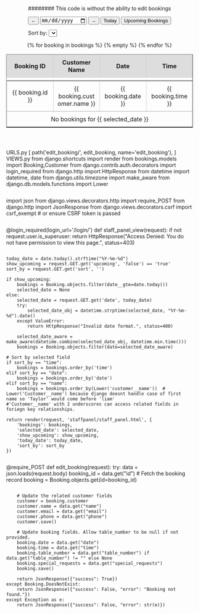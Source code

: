 ######## This code is without the ability to edit bookings

<!DOCTYPE html>
<html lang="en">
<head>
    <meta charset="UTF-8">
    <meta name="viewport" content="width=device-width, initial-scale=1.0">
    <title>Staff Panel</title>
    <style>
        html, body {
            height: 100%;
            margin: 0;
            padding: 0;
            display: flex;
            flex-direction: column;
            align-items: center;
        }

        .controls {
            margin: 10px;
            display: flex;
            align-items: center;
            gap: 10px;
        }

        table {
            width: 100%;
            border-collapse: collapse;
        }

        th, td {
            border: 1px solid #ccc;
            padding: 10px;
            text-align: center;
        }

        thead {
            background-color: #ddd;
        }

        tbody {
            display: block;
            overflow: auto;
            width: 100%;
        }

        tr {
            display: table;
            width: 100%;
            table-layout: fixed;
        }

        td {
            max-width: 200px;
            word-wrap: break-word;
            overflow-wrap: break-word;
        }

        /* Sidebar menu */
        .details-sidebar {
            position: fixed;
            top: 0;
            right: -100%;
            width: 35%;
            height: 100%;
            background-color: #f9f9f9;
            box-shadow: -3px 0px 10px rgba(0, 0, 0, 0.2);
            padding: 20px;
            overflow-y: auto;
            transition: right 0.3s ease-in-out;
        }

        .details-sidebar.show {
            right: 0;
        }

        .close-btn {
            position: absolute;
            top: 10px;
            right: 20px;
            font-size: 24px;
            cursor: pointer;
        }

        .details-content {
            margin-top: 40px;
        }

    </style>
</head>
<body>

<div class="controls">
    <button type="button" onclick="changeDate(-1)">←</button>
    <input type="date" id="datePicker" value="{{ selected_date|default:'' }}" onchange="updateDate()">
    <button type="button" onclick="changeDate(1)">→</button>
    <button type="button" onclick="window.location.href='?date={{ today_date }}'">Today</button>
    <button type="button" onclick="window.location.href='?upcoming=true'">Upcoming Bookings</button>

    <label for="sort">Sort by:</label>
    <select name="sort" id="sort" onchange="sortBookings()">
        <option value="" {% if not sort_by %}selected{% endif %}>Default</option>
        <option value="time" {% if sort_by == 'time' %}selected{% endif %}>Time</option>
        <option value="date" {% if sort_by == 'date' %}selected{% endif %}>Date</option>
        <option value="name" {% if sort_by == 'name' %}selected{% endif %}>Name</option>
    </select>
</div>

<table border="1">
    <thead>
        <tr>
            <th>Booking ID</th>
            <th>Customer Name</th>
            <th>Date</th>
            <th>Time</th>
        </tr>
    </thead>
    <tbody>
        {% for booking in bookings %}
        <tr onclick="showDetails(
            '{{ booking.id }}', 
            '{{ booking.customer.name }}', 
            '{{ booking.customer.email }}', 
            '{{ booking.customer.phone }}', 
            '{{ booking.date }}', 
            '{{ booking.time }}', 
            '{{ booking.table_number }}', 
            '{{ booking.special_requests|default:"-" }}'
        )" style="cursor: pointer;">
            <td>{{ booking.id }}</td>
            <td>{{ booking.customer.name }}</td>
            <td>{{ booking.date }}</td>
            <td>{{ booking.time }}</td>
        </tr>
        {% empty %}
        <tr>
            <td colspan="4">No bookings for {{ selected_date }}</td>
        </tr>
        {% endfor %}
    </tbody>
</table>

<!-- Sidebar for booking details -->
<div id="detailsSidebar" class="details-sidebar">
    <span class="close-btn" onclick="closeDetails()">×</span>
    <div class="details-content">
        <h2>Booking Details</h2>
        <p><strong>ID:</strong> <span id="detailId"></span></p>
        <p><strong>Name:</strong> <span id="detailName"></span></p>
        <p><strong>Email:</strong> <span id="detailEmail"></span></p>
        <p><strong>Phone:</strong> <span id="detailPhone"></span></p>
        <p><strong>Date:</strong> <span id="detailDate"></span></p>
        <p><strong>Time:</strong> <span id="detailTime"></span></p>
        <p><strong>Table Number:</strong> <span id="detailTable"></span></p>
        <p><strong>Special Requests:</strong> <span id="detailRequests"></span></p>
    </div>
</div>

<script>

    function showDetails(id, name, email, phone, date, time, table, requests) {
        let sidebar = document.getElementById("detailsSidebar");
    
        document.getElementById("detailId").innerText = id;
        document.getElementById("detailName").innerText = name;
        document.getElementById("detailEmail").innerText = email;
        document.getElementById("detailPhone").innerText = phone;
        document.getElementById("detailDate").innerText = date;
        document.getElementById("detailTime").innerText = time;
        document.getElementById("detailTable").innerText = table;
        document.getElementById("detailRequests").innerText = requests;
    
        sidebar.classList.add("show"); 
    }

    function closeDetails() {
        document.getElementById("detailsSidebar").classList.remove("show");
    }

    document.addEventListener("DOMContentLoaded", function () {
        let datePicker = document.getElementById("datePicker");
    
        if (!datePicker.value) {
            datePicker.value = new Date().toISOString().split("T")[0];
        }
    
        datePicker.addEventListener("change", function () {
            updateDate();
        });
    });
    
    function changeDate(days) {
        let datePicker = document.getElementById("datePicker");
    
        let currentDate = new Date(datePicker.value || new Date().toISOString().split("T")[0]);
        currentDate.setDate(currentDate.getDate() + days);
        
        let newDate = currentDate.toISOString().split("T")[0];
    
        datePicker.value = newDate;
        updateDate();
    }
    
    function updateDate() {
        let datePicker = document.getElementById("datePicker");
        let selectedDate = datePicker.value;
    
        if (selectedDate) {
            updateURL({ date: selectedDate });
        }
    }
    
    function updateURL(newParams) {
        let urlParams = new URLSearchParams(window.location.search);
    
        Object.keys(newParams).forEach(key => {
            if (newParams[key]) {
                urlParams.set(key, newParams[key]);
            } else {
                urlParams.delete(key);
            }
        });
    
        if (urlParams.has("upcoming")) {
            urlParams.set("upcoming", "true");
        }
    
        window.location.href = "?" + urlParams.toString();
    }

    function sortBookings() {
        let sortOption = document.getElementById("sort").value;
        updateURL({ sort: sortOption });
    }

</script>
</body>
</html>

from django.shortcuts import render
from bookings.models import Booking
from django.contrib.auth.decorators import login_required
from django.http import HttpResponse
from datetime import datetime, date
from django.utils.timezone import make_aware
from django.db.models.functions import Lower

@login_required(login_url='/login/')
def staff_panel_view(request):
    if not request.user.is_superuser:
        return HttpResponse("Access Denied: You do not have permission to view this page.", status=403)

    today_date = date.today().strftime("%Y-%m-%d")
    show_upcoming = request.GET.get('upcoming', 'false') == 'true'
    sort_by = request.GET.get('sort', '')

    if show_upcoming:
        bookings = Booking.objects.filter(date__gte=date.today())
        selected_date = None
    else:
        selected_date = request.GET.get('date', today_date)
        try:
            selected_date_obj = datetime.strptime(selected_date, "%Y-%m-%d").date()
        except ValueError:
            return HttpResponse("Invalid date format.", status=400)
        
        selected_date_aware = make_aware(datetime.combine(selected_date_obj, datetime.min.time()))
        bookings = Booking.objects.filter(date=selected_date_aware)

    # Sort by selected field
    if sort_by == "time":
        bookings = bookings.order_by('time')
    elif sort_by == "date":
        bookings = bookings.order_by('date')
    elif sort_by == "name":
        bookings = bookings.order_by(Lower('customer__name'))  # Lower('Customer__name') because django doesnt handle case of first name so 'Taylor' would come before 'liam' 
    #'Customer__name' with 2 underscores can access related fields in foriegn key relationships.
                                                            
    return render(request, 'staffpanel/staff_panel.html', {
        'bookings': bookings,
        'selected_date': selected_date,
        'show_upcoming': show_upcoming,
        'today_date': today_date,
        'sort_by': sort_by
    })  


**################### This code is half broken trying to make the bookings editable**
<!DOCTYPE html>
<html lang="en">
<head>
  <meta charset="UTF-8">
  <meta name="viewport" content="width=device-width, initial-scale=1.0">
  <title>Staff Panel</title>
  <style>
    html, body {
      height: 100%;
      margin: 0;
      padding: 0;
      display: flex;
      flex-direction: column;
      align-items: center;
    }
    .controls {
      margin: 10px;
      display: flex;
      align-items: center;
      gap: 10px;
    }
    table {
      width: 100%;
      border-collapse: collapse;
    }
    th, td {
      border: 1px solid #ccc;
      padding: 10px;
      text-align: center;
    }
    thead {
      background-color: #ddd;
    }
    tbody {
      display: block;
      overflow: auto;
      width: 100%;
    }
    tr {
      display: table;
      width: 100%;
      table-layout: fixed;
    }
    td {
      max-width: 200px;
      word-wrap: break-word;
      overflow-wrap: break-word;
    }
    /* Sidebar menu */
    .details-sidebar {
      position: fixed;
      top: 0;
      right: -100%;
      width: 35%;
      height: 100%;
      background-color: #f9f9f9;
      box-shadow: -3px 0px 10px rgba(0, 0, 0, 0.2);
      padding: 20px;
      overflow-y: auto;
      transition: right 0.3s ease-in-out;
    }
    .details-sidebar.show {
      right: 0;
    }
    .close-btn {
      position: absolute;
      top: 10px;
      right: 20px;
      font-size: 24px;
      cursor: pointer;
    }
    .details-content {
      margin-top: 40px;
    }
    .edit-controls {
      margin-top: 20px;
    }
    .error {
      color: red;
      font-size: 0.9em;
    }
  </style>
</head>
<body>

<div class="controls">
  <button type="button" onclick="changeDate(-1)">←</button>
  <input type="date" id="datePicker" value="{{ selected_date|default:'' }}" onchange="updateDate()">
  <button type="button" onclick="changeDate(1)">→</button>
  <button type="button" onclick="updateURL({ date: '{{ today_date }}' })">Today</button>
  <button type="button" onclick="updateURL({ upcoming: 'true' })">Upcoming Bookings</button>

  <label for="sort">Sort by:</label>
  <select name="sort" id="sort" onchange="sortBookings()">
    <option value="" {% if not sort_by %}selected{% endif %}>Default</option>
    <option value="time" {% if sort_by == 'time' %}selected{% endif %}>Time</option>
    <option value="date" {% if sort_by == 'date' %}selected{% endif %}>Date</option>
    <option value="name" {% if sort_by == 'name' %}selected{% endif %}>Name</option>
  </select>
</div>

<table border="1">
  <thead>
    <tr>
      <th>Booking ID</th>
      <th>Customer Name</th>
      <th>Date</th>
      <th>Time</th>
    </tr>
  </thead>
  <tbody>
    {% for booking in bookings %}
    <tr onclick="showDetails(
          '{{ booking.id }}',
          '{{ booking.customer.name }}',
          '{{ booking.customer.email }}',
          '{{ booking.customer.phone }}',
          '{{ booking.date }}',
          '{{ booking.time }}',
          '{{ booking.table_number }}',
          '{{ booking.special_requests|default:"-" }}'
        )" style="cursor: pointer;">
      <td>{{ booking.id }}</td>
      <td>{{ booking.customer.name }}</td>
      <td>{{ booking.date }}</td>
      <td>{{ booking.time }}</td>
    </tr>
    {% empty %}
    <tr>
      <td colspan="4">No bookings for {{ selected_date }}</td>
    </tr>
    {% endfor %}
  </tbody>
</table>

<!-- Sidebar for booking details and editing -->
<div id="detailsSidebar" class="details-sidebar">
  <span class="close-btn" onclick="closeDetails()">×</span>
  <div class="details-content" id="detailsContent">
    <!-- View mode -->
    <h2>Booking Details</h2>
    <p><strong>ID:</strong> <span id="detailId"></span></p>
    <p><strong>Name:</strong> <span id="detailName"></span></p>
    <p><strong>Email:</strong> <span id="detailEmail"></span></p>
    <p><strong>Phone:</strong> <span id="detailPhone"></span></p>
    <p><strong>Date:</strong> <span id="detailDate"></span></p>
    <p><strong>Time:</strong> <span id="detailTime"></span></p>
    <p><strong>Table Number:</strong> <span id="detailTable"></span></p>
    <p><strong>Special Requests:</strong> <span id="detailRequests"></span></p>
    <div class="edit-controls">
      <button type="button" onclick="enterEditMode()">Edit Booking</button>
    </div>
    <div id="errorMessages" class="error"></div>
  </div>
</div>

<script>
  // ---------- URL Update Functions ----------
  function updateURL(newParams) {
    let urlParams = new URLSearchParams(window.location.search);
    Object.keys(newParams).forEach(key => {
      if (newParams[key]) {
        urlParams.set(key, newParams[key]);
      } else {
        urlParams.delete(key);
      }
    });
    if (urlParams.has("upcoming")) {
      urlParams.set("upcoming", "true");
    }
    window.location.href = "?" + urlParams.toString();
  }
  
  function sortBookings() {
    let sortOption = document.getElementById("sort").value;
    updateURL({ sort: sortOption });
  }

  // ---------- Date Navigation Functions ----------
  document.addEventListener("DOMContentLoaded", function () {
    let datePicker = document.getElementById("datePicker");
    if (!datePicker.value) {
      datePicker.value = new Date().toISOString().split("T")[0];
    }
    datePicker.addEventListener("change", updateDate);
  });
  
  function changeDate(days) {
    let datePicker = document.getElementById("datePicker");
    let currentDate = new Date(datePicker.value || new Date().toISOString().split("T")[0]);
    currentDate.setDate(currentDate.getDate() + days);
    let newDate = currentDate.toISOString().split("T")[0];
    datePicker.value = newDate;
    updateDate();
  }
  
  function updateDate() {
    let datePicker = document.getElementById("datePicker");
    let selectedDate = datePicker.value;
    if (selectedDate) {
      updateURL({ date: selectedDate });
    }
  }

  // ---------- Sidebar and Edit Functions ----------
  function showDetails(id, name, email, phone, date, time, table, requests) {
    // Populate view-mode fields
    document.getElementById("detailId").innerText = id;
    document.getElementById("detailName").innerText = name;
    document.getElementById("detailEmail").innerText = email;
    document.getElementById("detailPhone").innerText = phone;
    document.getElementById("detailDate").innerText = date;
    document.getElementById("detailTime").innerText = time;
    document.getElementById("detailTable").innerText = table;
    document.getElementById("detailRequests").innerText = requests;
    // Ensure view mode is active
    exitEditMode();
    document.getElementById("detailsSidebar").classList.add("show");
  }
  
  function closeDetails() {
    document.getElementById("detailsSidebar").classList.remove("show");
  }
  
  // ---------- Edit Mode Functions ----------
  let currentBookingId = null;
  
  function enterEditMode() {
    currentBookingId = document.getElementById("detailId").innerText;
    let contentDiv = document.getElementById("detailsContent");
    contentDiv.innerHTML = `
      <h2>Edit Booking</h2>
      <form id="editForm">
        <p><strong>ID:</strong> <span id="detailId">${document.getElementById("detailId").innerText}</span></p>
        <p><strong>Name:</strong> <input type="text" id="editName" value="${document.getElementById("detailName").innerText}" required></p>
        <p><strong>Email:</strong> <input type="email" id="editEmail" value="${document.getElementById("detailEmail").innerText}" required></p>
        <p><strong>Phone:</strong> <input type="tel" id="editPhone" value="${document.getElementById("detailPhone").innerText}" required></p>
        <p><strong>Date:</strong> <input type="date" id="editDate" value="${document.getElementById("detailDate").innerText}" required></p>
        <p><strong>Time:</strong> <input type="time" id="editTime" value="${document.getElementById("detailTime").innerText}" required></p>
        <p><strong>Table Number:</strong> <input type="number" id="editTable" value="${document.getElementById("detailTable").innerText}"></p>
        <p><strong>Special Requests:</strong> <textarea id="editRequests" rows="3">${document.getElementById("detailRequests").innerText}</textarea></p>
        <div class="edit-controls">
          <button type="button" onclick="saveBooking()">Save</button>
          <button type="button" onclick="exitEditMode()">Cancel</button>
        </div>
        <div id="errorMessages" class="error"></div>
      </form>
    `;
  }
  
  function exitEditMode(updatedData) {
    // If updatedData is provided, use it; otherwise, fall back on the current view values.
    let id, name, email, phone, date, time, table, requests;
    if (updatedData) {
      id = updatedData.id;
      name = updatedData.name;
      email = updatedData.email;
      phone = updatedData.phone;
      date = updatedData.date;
      time = updatedData.time;
      table = updatedData.table;
      requests = updatedData.requests;
    } else {
      id = document.getElementById("detailId").innerText;
      name = document.getElementById("detailName").innerText;
      email = document.getElementById("detailEmail").innerText;
      phone = document.getElementById("detailPhone").innerText;
      date = document.getElementById("detailDate").innerText;
      time = document.getElementById("detailTime").innerText;
      table = document.getElementById("detailTable").innerText;
      requests = document.getElementById("detailRequests").innerText;
    }
    let contentDiv = document.getElementById("detailsContent");
    contentDiv.innerHTML = `
      <h2>Booking Details</h2>
      <p><strong>ID:</strong> <span id="detailId">${id}</span></p>
      <p><strong>Name:</strong> <span id="detailName">${name}</span></p>
      <p><strong>Email:</strong> <span id="detailEmail">${email}</span></p>
      <p><strong>Phone:</strong> <span id="detailPhone">${phone}</span></p>
      <p><strong>Date:</strong> <span id="detailDate">${date}</span></p>
      <p><strong>Time:</strong> <span id="detailTime">${time}</span></p>
      <p><strong>Table Number:</strong> <span id="detailTable">${table}</span></p>
      <p><strong>Special Requests:</strong> <span id="detailRequests">${requests}</span></p>
      <div class="edit-controls">
          <button type="button" onclick="enterEditMode()">Edit Booking</button>
      </div>
      <div id="errorMessages" class="error"></div>
    `;
  }
  
  function saveBooking() {
    let updatedName = document.getElementById("editName").value.trim();
    let updatedEmail = document.getElementById("editEmail").value.trim();
    let updatedPhone = document.getElementById("editPhone").value.trim();
    let updatedDate = document.getElementById("editDate").value;
    let updatedTime = document.getElementById("editTime").value;
    let updatedTable = document.getElementById("editTable").value;
    let updatedRequests = document.getElementById("editRequests").value.trim();
    let errorDiv = document.getElementById("errorMessages");
    errorDiv.innerText = "";

    // Validate required fields (table number is optional)
    if (!updatedName || !updatedEmail || !updatedPhone || !updatedDate || !updatedTime) {
        errorDiv.innerText = "All fields except table number are required.";
        return;
    }
    if (updatedTable && isNaN(updatedTable)) {
        errorDiv.innerText = "Table Number must be numeric if provided.";
        return;
    }

    let payload = {
        id: currentBookingId,
        name: updatedName,
        email: updatedEmail,
        phone: updatedPhone,
        date: updatedDate,
        time: updatedTime,
        table_number: updatedTable || null,
        special_requests: updatedRequests
    };

    fetch("/staffpanel/edit_booking/", {
        method: "POST",
        headers: {
            "Content-Type": "application/json",
            "X-CSRFToken": getCookie("csrftoken")
        },
        body: JSON.stringify(payload)
    })
    .then(response => response.json())
    .then(data => {
        if (data.success) {
            // Update the details in the popout menu
            exitEditMode({
                id: currentBookingId,
                name: updatedName,
                email: updatedEmail,
                phone: updatedPhone,
                date: updatedDate,
                time: updatedTime,
                table: updatedTable || "",
                requests: updatedRequests
            });

            // Update the booking row in the table
            let row = document.querySelector(`[data-booking-id='${currentBookingId}']`);
            if (row) {
                row.querySelector(".booking-name").innerText = updatedName;
                row.querySelector(".booking-email").innerText = updatedEmail;
                row.querySelector(".booking-phone").innerText = updatedPhone;
                row.querySelector(".booking-date").innerText = updatedDate;
                row.querySelector(".booking-time").innerText = updatedTime;
                row.querySelector(".booking-table").innerText = updatedTable || "N/A";
                row.querySelector(".booking-requests").innerText = updatedRequests;
            }
        } else {
            errorDiv.innerText = data.error || "An error occurred.";
        }
    })
    .catch(error => {
        console.error("Error:", error);
        errorDiv.innerText = "An error occurred while updating the booking.";
    });
}
  // Helper to retrieve CSRF token
  function getCookie(name) {
    let cookieValue = null;
    if (document.cookie && document.cookie !== "") {
      let cookies = document.cookie.split(";");
      for (let i = 0; i < cookies.length; i++) {
        let cookie = cookies[i].trim();
        if (cookie.substring(0, name.length + 1) === (name + "=")) {
          cookieValue = decodeURIComponent(cookie.substring(name.length + 1));
          break;
        }
      }
    }
    return cookieValue;
  }
</script>

</body>
</html>

URLS.py
[
    path('edit_booking/', edit_booking, name='edit_booking'),
]
VIEWS.py
from django.shortcuts import render
from bookings.models import Booking,Customer
from django.contrib.auth.decorators import login_required
from django.http import HttpResponse
from datetime import datetime, date
from django.utils.timezone import make_aware
from django.db.models.functions import Lower

import json
from django.views.decorators.http import require_POST
from django.http import JsonResponse
from django.views.decorators.csrf import csrf_exempt  # or ensure CSRF token is passed


@login_required(login_url='/login/')
def staff_panel_view(request):
    if not request.user.is_superuser:
        return HttpResponse("Access Denied: You do not have permission to view this page.", status=403)

    today_date = date.today().strftime("%Y-%m-%d")
    show_upcoming = request.GET.get('upcoming', 'false') == 'true'
    sort_by = request.GET.get('sort', '')

    if show_upcoming:
        bookings = Booking.objects.filter(date__gte=date.today())
        selected_date = None
    else:
        selected_date = request.GET.get('date', today_date)
        try:
            selected_date_obj = datetime.strptime(selected_date, "%Y-%m-%d").date()
        except ValueError:
            return HttpResponse("Invalid date format.", status=400)
        
        selected_date_aware = make_aware(datetime.combine(selected_date_obj, datetime.min.time()))
        bookings = Booking.objects.filter(date=selected_date_aware)

    # Sort by selected field
    if sort_by == "time":
        bookings = bookings.order_by('time')
    elif sort_by == "date":
        bookings = bookings.order_by('date')
    elif sort_by == "name":
        bookings = bookings.order_by(Lower('customer__name'))  # Lower('Customer__name') because django doesnt handle case of first name so 'Taylor' would come before 'liam' 
    #'Customer__name' with 2 underscores can access related fields in foriegn key relationships.
                                                            
    return render(request, 'staffpanel/staff_panel.html', {
        'bookings': bookings,
        'selected_date': selected_date,
        'show_upcoming': show_upcoming,
        'today_date': today_date,
        'sort_by': sort_by
    })  


@require_POST
def edit_booking(request):
    try:
        data = json.loads(request.body)
        booking_id = data.get("id")
        # Fetch the booking record
        booking = Booking.objects.get(id=booking_id)
        
        # Update the related customer fields
        customer = booking.customer
        customer.name = data.get("name")
        customer.email = data.get("email")
        customer.phone = data.get("phone")
        customer.save()
        
        # Update booking fields. Allow table_number to be null if not provided.
        booking.date = data.get("date")
        booking.time = data.get("time")
        booking.table_number = data.get("table_number") if data.get("table_number") != "" else None
        booking.special_requests = data.get("special_requests")
        booking.save()
        
        return JsonResponse({"success": True})
    except Booking.DoesNotExist:
        return JsonResponse({"success": False, "error": "Booking not found."})
    except Exception as e:
        return JsonResponse({"success": False, "error": str(e)})